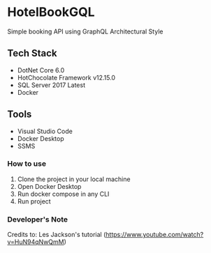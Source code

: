 # HotelBookGQL
Simple booking API using GraphQL Architectural Style

## Tech Stack
- DotNet Core 6.0
- HotChocolate Framework v12.15.0
- SQL Server 2017 Latest
- Docker

## Tools
- Visual Studio Code
- Docker Desktop
- SSMS

### How to use
1. Clone the project in your local machine
2. Open Docker Desktop 
3. Run docker compose in any CLI
3. Run project

### Developer's Note
Credits to: Les Jackson's tutorial (https://www.youtube.com/watch?v=HuN94qNwQmM)
